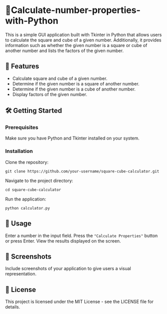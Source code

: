 # 🧮Calculate-number-properties-with-Python

This is a simple GUI application built with Tkinter in Python that allows users to calculate the square and cube of a given number. Additionally, it provides information such as whether the given number is a square or cube of another number and lists the factors of the given number.

## 🚀 Features

- Calculate square and cube of a given number.
- Determine if the given number is a square of another number.
- Determine if the given number is a cube of another number.
- Display factors of the given number.

## 🛠️ Getting Started

### Prerequisites

Make sure you have Python and Tkinter installed on your system.

### Installation

Clone the repository:

`git clone https://github.com/your-username/square-cube-calculator.git`

Navigate to the project directory:

`cd square-cube-calculator`

Run the application:

`python calculator.py`

## 📝 Usage
Enter a number in the input field.
Press the `"Calculate Properties"` button or press Enter.
View the results displayed on the screen.

## 🌈 Screenshots
Include screenshots of your application to give users a visual representation.

## 📄 License
This project is licensed under the MIT License - see the LICENSE file for details.
